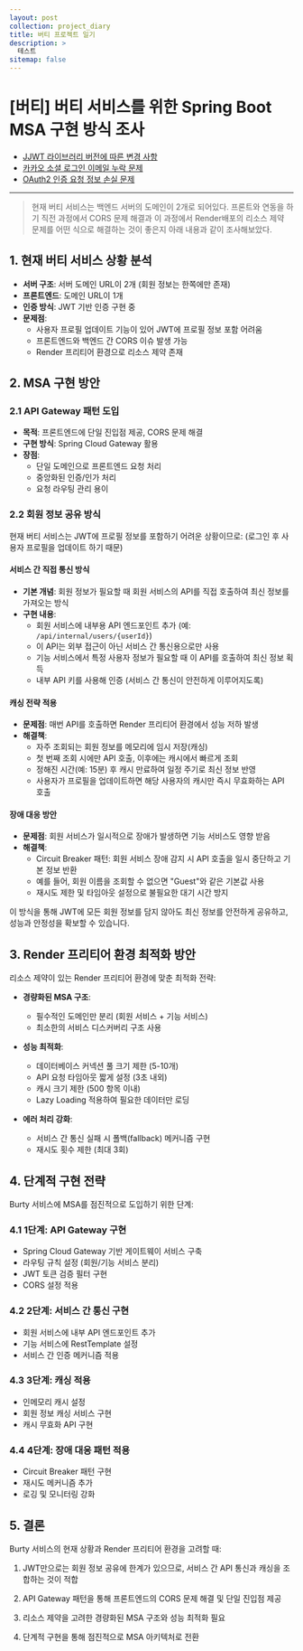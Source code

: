 ```yaml
---
layout: post
collection: project_diary
title: 버티 프로젝트 일기
description: >
  테스트
sitemap: false
---
```


# [버티] 버티 서비스를 위한 Spring Boot MSA 구현 방식 조사

- [JJWT 라이브러리 버전에 따른 변경 사항](#1-jjwt-라이브러리-버전에-따른-변경-사항)
- [카카오 소셜 로그인 이메일 누락 문제](#2-카카오-소셜-로그인-이메일-누락-문제)
- [OAuth2 인증 요청 정보 손실 문제](#3-oauth2-인증-요청-정보-손실-문제)

---

> 현재 버티 서비스는 백엔드 서버의 도메인이 2개로 되어있다. 프론트와 연동을 하기 직전 과정에서 CORS 문제 해결과 이 과정에서 Render배포의 리소스 제약 문제를 어떤 식으로 해결하는 것이 좋은지 아래 내용과 같이 조사해보았다.

## 1. 현재 버티 서비스 상황 분석

- **서버 구조**: 서버 도메인 URL이 2개 (회원 정보는 한쪽에만 존재)
- **프론트엔드**: 도메인 URL이 1개
- **인증 방식**: JWT 기반 인증 구현 중
- **문제점**:
  - 사용자 프로필 업데이트 기능이 있어 JWT에 프로필 정보 포함 어려움
  - 프론트엔드와 백엔드 간 CORS 이슈 발생 가능
  - Render 프리티어 환경으로 리소스 제약 존재

## 2. MSA 구현 방안

### 2.1 API Gateway 패턴 도입

- **목적**: 프론트엔드에 단일 진입점 제공, CORS 문제 해결
- **구현 방식**: Spring Cloud Gateway 활용
- **장점**:
  - 단일 도메인으로 프론트엔드 요청 처리
  - 중앙화된 인증/인가 처리
  - 요청 라우팅 관리 용이

### 2.2 회원 정보 공유 방식

현재 버티 서비스는 JWT에 프로필 정보를 포함하기 어려운 상황이므로:
(로그인 후 사용자 프로필을 업데이트 하기 때문)

#### 서비스 간 직접 통신 방식

- **기본 개념**: 회원 정보가 필요할 때 회원 서비스의 API를 직접 호출하여 최신 정보를 가져오는 방식
- **구현 내용**:
  - 회원 서비스에 내부용 API 엔드포인트 추가 (예: `/api/internal/users/{userId}`)
  - 이 API는 외부 접근이 아닌 서비스 간 통신용으로만 사용
  - 기능 서비스에서 특정 사용자 정보가 필요할 때 이 API를 호출하여 최신 정보 획득
  - 내부 API 키를 사용해 인증 (서비스 간 통신이 안전하게 이루어지도록)

#### 캐싱 전략 적용

- **문제점**: 매번 API를 호출하면 Render 프리티어 환경에서 성능 저하 발생
- **해결책**:
  - 자주 조회되는 회원 정보를 메모리에 임시 저장(캐싱)
  - 첫 번째 조회 시에만 API 호출, 이후에는 캐시에서 빠르게 조회
  - 정해진 시간(예: 15분) 후 캐시 만료하여 일정 주기로 최신 정보 반영
  - 사용자가 프로필을 업데이트하면 해당 사용자의 캐시만 즉시 무효화하는 API 호출

#### 장애 대응 방안

- **문제점**: 회원 서비스가 일시적으로 장애가 발생하면 기능 서비스도 영향 받음
- **해결책**:
  - Circuit Breaker 패턴: 회원 서비스 장애 감지 시 API 호출을 일시 중단하고 기본 정보 반환
  - 예를 들어, 회원 이름을 조회할 수 없으면 "Guest"와 같은 기본값 사용
  - 재시도 제한 및 타임아웃 설정으로 불필요한 대기 시간 방지

이 방식을 통해 JWT에 모든 회원 정보를 담지 않아도 최신 정보를 안전하게 공유하고, 성능과 안정성을 확보할 수 있습니다.

## 3. Render 프리티어 환경 최적화 방안

리소스 제약이 있는 Render 프리티어 환경에 맞춘 최적화 전략:

- **경량화된 MSA 구조**:

  - 필수적인 도메인만 분리 (회원 서비스 + 기능 서비스)
  - 최소한의 서비스 디스커버리 구조 사용

- **성능 최적화**:

  - 데이터베이스 커넥션 풀 크기 제한 (5-10개)
  - API 요청 타임아웃 짧게 설정 (3초 내외)
  - 캐시 크기 제한 (500 항목 이내)
  - Lazy Loading 적용하여 필요한 데이터만 로딩

- **에러 처리 강화**:
  - 서비스 간 통신 실패 시 폴백(fallback) 메커니즘 구현
  - 재시도 횟수 제한 (최대 3회)

## 4. 단계적 구현 전략

Burty 서비스에 MSA를 점진적으로 도입하기 위한 단계:

### 4.1 1단계: API Gateway 구현

- Spring Cloud Gateway 기반 게이트웨이 서비스 구축
- 라우팅 규칙 설정 (회원/기능 서비스 분리)
- JWT 토큰 검증 필터 구현
- CORS 설정 적용

### 4.2 2단계: 서비스 간 통신 구현

- 회원 서비스에 내부 API 엔드포인트 추가
- 기능 서비스에 RestTemplate 설정
- 서비스 간 인증 메커니즘 적용

### 4.3 3단계: 캐싱 적용

- 인메모리 캐시 설정
- 회원 정보 캐싱 서비스 구현
- 캐시 무효화 API 구현

### 4.4 4단계: 장애 대응 패턴 적용

- Circuit Breaker 패턴 구현
- 재시도 메커니즘 추가
- 로깅 및 모니터링 강화

## 5. 결론

Burty 서비스의 현재 상황과 Render 프리티어 환경을 고려할 때:

1. JWT만으로는 회원 정보 공유에 한계가 있으므로, 서비스 간 API 통신과 캐싱을 조합하는 것이 적합

2. API Gateway 패턴을 통해 프론트엔드의 CORS 문제 해결 및 단일 진입점 제공

3. 리소스 제약을 고려한 경량화된 MSA 구조와 성능 최적화 필요

4. 단계적 구현을 통해 점진적으로 MSA 아키텍처로 전환
